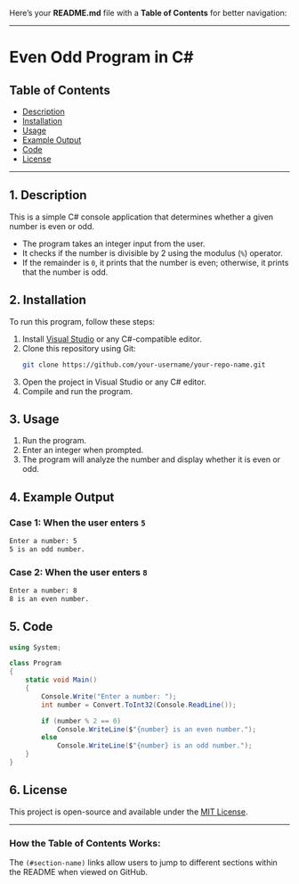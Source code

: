 Here’s your **README.md** file with a **Table of Contents** for better navigation:

---

# **Even Odd Program in C#**

## Table of Contents  
- [Description](#description)  
- [Installation](#installation)  
- [Usage](#usage)  
- [Example Output](#example-output)  
- [Code](#code)  
- [License](#license)  

---

## **1. Description**  
This is a simple C# console application that determines whether a given number is even or odd.  

- The program takes an integer input from the user.  
- It checks if the number is divisible by 2 using the modulus (`%`) operator.  
- If the remainder is `0`, it prints that the number is even; otherwise, it prints that the number is odd.  

## **2. Installation**  
To run this program, follow these steps:  

1. Install [Visual Studio](https://visualstudio.microsoft.com/) or any C#-compatible editor.  
2. Clone this repository using Git:  
   ```sh
   git clone https://github.com/your-username/your-repo-name.git
   ```
3. Open the project in Visual Studio or any C# editor.  
4. Compile and run the program.  

## **3. Usage**  
1. Run the program.  
2. Enter an integer when prompted.  
3. The program will analyze the number and display whether it is even or odd.  

## **4. Example Output**  

### **Case 1: When the user enters `5`**  
```sh
Enter a number: 5
5 is an odd number.
```
### **Case 2: When the user enters `8`**  
```sh
Enter a number: 8
8 is an even number.
```

## **5. Code**  
```csharp
using System;

class Program
{
    static void Main()
    {
        Console.Write("Enter a number: ");
        int number = Convert.ToInt32(Console.ReadLine());

        if (number % 2 == 0)
            Console.WriteLine($"{number} is an even number.");
        else
            Console.WriteLine($"{number} is an odd number.");
    }
}
```

## **6. License**  
This project is open-source and available under the [MIT License](LICENSE).  

---

###  **How the Table of Contents Works:**  
The `(#section-name)` links allow users to jump to different sections within the README when viewed on GitHub.


